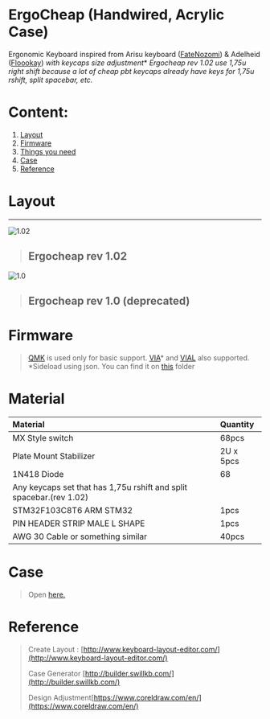 # ErgoCheap \(Handwired, Acrylic Case\)

Ergonomic Keyboard inspired from Arisu keyboard ([FateNozomi](https://github.com/FateNozomi)) & Adelheid ([Floookay](https://github.com/floookay/adelheid)) _with keycaps size adjustment_*
*Ergocheap rev 1.02 use 1,75u right shift because a lot of cheap pbt keycaps already have keys for 1,75u rshift, split spacebar, etc.*


# Content:
1. [Layout](./#layout)
2. [Firmware](./#firmware)
3. [Things you need](./#MATERIAL)
4. [Case](./#CASE)
5. [Reference](./#REFERENCE)

# Layout
---
![1.02](https://raw.githubusercontent.com/xSteins/Mechanical-Keyboard/master/ErgoCheap/rev1.02.png)
> ## Ergocheap rev 1.02

![1.0](https://camo.githubusercontent.com/a2e29123e14f400ca0bab09a4678579adb562bd185ed83faa23b0399d9abfa59/68747470733a2f2f692e696d6775722e636f6d2f494933614259676c2e6a7067)
> ## Ergocheap rev 1.0 (deprecated)



# Firmware

> [QMK](https://qmk.fm/) is used only for basic support.
> [VIA](https://caniusevia.com/)* and [VIAL](https://get.vial.today/) also supported.
*Sideload using json.
You can find it on [this](https://github.com/qmk/qmk_firmware/tree/master/keyboards/handwired/ergocheap) folder

# Material

| Material | Quantity |
| :--- | :--- |
| MX Style switch | 68pcs |
| Plate Mount Stabilizer | 2U x 5pcs |
| 1N418 Diode | 68 |
| Any keycaps set that has 1,75u rshift and split spacebar.(rev 1.02)|
| STM32F103C8T6 ARM STM32 | 1pcs |
| PIN HEADER STRIP MALE L SHAPE | 1pcs |
| AWG 30 Cable or something similar | 40pcs |

# Case

> Open [here.](https://github.com/xSteins/Mechanical-Keyboard/tree/master/ErgoCheap/CASE)

# Reference

> Create Layout : [http://www.keyboard-layout-editor.com/](http://www.keyboard-layout-editor.com/)
>
> Case Generator [http://builder.swillkb.com/](http://builder.swillkb.com/)
>
> Design Adjustment[https://www.coreldraw.com/en/](https://www.coreldraw.com/en/)


